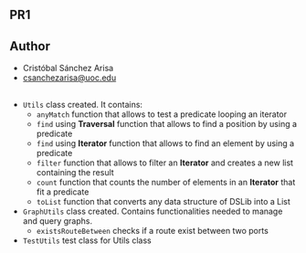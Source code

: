 ## PR1

## Author
- Cristóbal Sánchez Arisa  
- csanchezarisa@uoc.edu

## 
- `Utils` class created. It contains:
  - `anyMatch` function that allows to test a predicate looping an iterator
  - `find` using **Traversal** function that allows to find a position by using a predicate 
  - `find` using **Iterator** function that allows to find an element by using a predicate
  - `filter` function that allows to filter an **Iterator** and creates a new list containing the result
  - `count` function that counts the number of elements in an **Iterator** that fit a predicate
  - `toList` function that converts any data structure of DSLib into a List
- `GraphUtils` class created. Contains functionalities needed to manage and query graphs.
  - `existsRouteBetween` checks if a route exist between two ports
- `TestUtils` test class for Utils class